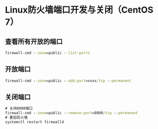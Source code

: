 # Linux防火墙端口开发与关闭（CentOS 7）

## 查看所有开放的端口

```cmd
firewall-cmd --zone=public --list-ports
```

## 开放端口

```cmd
firewall-cmd --zone=public --add-port=xxxx/tcp --permanent
```

## 关闭端口

```cmd
# 关闭8080端口
firewall-cmd --zone=public --remove-port=8080/tcp --permanent
# 重启防火墙
systemctl restart firewalld
```
